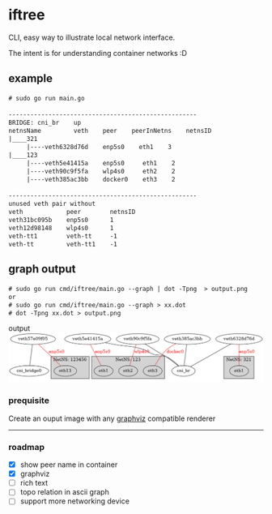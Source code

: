 # iftree

CLI, easy way to illustrate local network interface.

The intent is for understanding container networks :D

## example
```
# sudo go run main.go

----------------------------------------------------
BRIDGE: cni_br    up
netnsName         veth    peer    peerInNetns    netnsID
|____321
     |----veth6328d76d    enp5s0    eth1    3
|____123
     |----veth5e41415a    enp5s0     eth1    2
     |----veth90c9f5fa    wlp4s0     eth2    2
     |----veth385ac3bb    docker0    eth3    2

----------------------------------------------------
unused veth pair without
veth            peer        netnsID
veth31bc095b    enp5s0      1
veth12d98148    wlp4s0      1
veth-tt1        veth-tt     -1
veth-tt         veth-tt1    -1
```

## graph output

```
# sudo go run cmd/iftree/main.go --graph | dot -Tpng  > output.png
or
# sudo go run cmd/iftree/main.go --graph > xx.dot
# dot -Tpng xx.dot > output.png
```

output
![networ-devices](./img/sample.png)

### prequisite
Create an ouput image with any [graphviz](http://www.graphviz.org/download) compatible renderer

--- 

### roadmap

- [x] show peer name in container
- [x] graphviz
- [ ] rich text
- [ ] topo relation in ascii graph
- [ ] support more networking device
